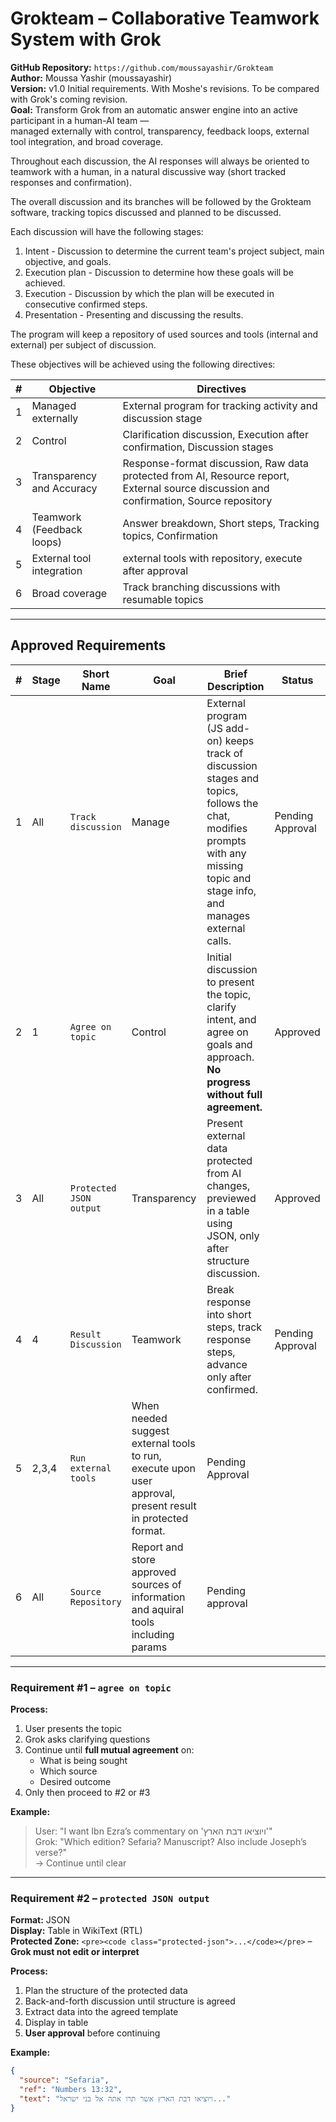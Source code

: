 # Grokteam – Collaborative Teamwork System with Grok  
**GitHub Repository:** `https://github.com/moussayashir/Grokteam`  
**Author:** Moussa Yashir (moussayashir)  
**Version:** v1.0 Initial requirements. With Moshe's revisions. To be compared with Grok's coming revision.  
**Goal:** Transform Grok from an automatic answer engine into an active participant in a human-AI team —   
managed externally with control, transparency, feedback loops, external tool integration, and broad coverage.

Throughout each discussion, the AI responses will always be oriented to teamwork with a human, in a natural discussive way (short tracked responses and confirmation).

The overall discussion and its branches will be followed by the Grokteam software, tracking topics discussed and planned to be discussed. 

Each discussion will have the following stages:     
1. Intent - Discussion to determine the current team's project subject, main objective, and goals.
2. Execution plan - Discussion to determine how these goals will be achieved.
3. Execution - Discussion by which the plan will be executed in consecutive confirmed steps.
4. Presentation - Presenting and discussing the results. 

The program will keep a repository of used sources and tools (internal and external) per subject of discussion. 

These objectives will be achieved using the following directives:

| # | Objective                 | Directives                                                                | 
|---|---------------------------|-------------------------------------------------------------------------- |
| 1 | Managed externally        | External program for tracking activity and discussion stage               |
| 2 | Control                   | Clarification discussion, Execution after confirmation, Discussion stages |
| 3 | Transparency and Accuracy | Response-format discussion, Raw data protected from AI, Resource report, External source discussion and confirmation, Source repository |
| 4 | Teamwork (Feedback loops) | Answer breakdown, Short steps, Tracking topics, Confirmation |
| 5 | External tool integration |  external tools with repository, execute after approval      |
| 6 | Broad coverage            | Track branching discussions with resumable topics            |

---

## Approved Requirements

| # | Stage | Short Name | Goal | Brief Description | Status |
|---|-------|------------|------|-------------------|--------|
| 1 | All   | `Track discussion` | Manage | External program (JS add-on) keeps track of discussion stages and topics, follows the chat, modifies prompts with any missing topic and stage info, and manages external calls. | Pending Approval | 
| 2 | 1     | `Agree on topic` | Control | Initial discussion to present the topic, clarify intent, and agree on goals and approach. **No progress without full agreement.** | Approved |
| 3 | All   | `Protected JSON output` | Transparency | Present external data protected from AI changes, previewed in a table using JSON, only after structure discussion. | Approved |
| 4 | 4     | `Result Discussion` | Teamwork | Break response into short steps, track response steps, advance only after confirmed.  | Pending Approval |
| 5 | 2,3,4 | `Run external tools` | When needed suggest external tools to run, execute upon user approval, present result in protected format. | Pending Approval |
| 6 | All   | `Source Repository`  | Report and store approved sources of information and aquiral tools including params | Pending approval |

---

### Requirement #1 – `agree on topic`

**Process:**  
1. User presents the topic  
2. Grok asks clarifying questions  
3. Continue until **full mutual agreement** on:  
   - What is being sought  
   - Which source  
   - Desired outcome  
4. Only then proceed to #2 or #3  

**Example:**  
> User: "I want Ibn Ezra’s commentary on 'ויוציאו דבת הארץ'"  
> Grok: "Which edition? Sefaria? Manuscript? Also include Joseph’s verse?"  
> → Continue until clear

---

### Requirement #2 – `protected JSON output`

**Format:** JSON  
**Display:** Table in WikiText (RTL)  
**Protected Zone:** `<pre><code class="protected-json">...</code></pre>` – **Grok must not edit or interpret**  

**Process:**  
1. Plan the structure of the protected data  
2. Back-and-forth discussion until structure is agreed  
3. Extract data into the agreed template  
4. Display in table  
5. **User approval** before continuing  

**Example:**
```json
{
  "source": "Sefaria",
  "ref": "Numbers 13:32",
  "text": "ויוציאו דבת הארץ אשר תרו אתה אל בני ישראל..."
}
